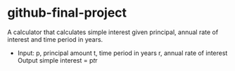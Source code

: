 # github-final-project

A calculator that calculates simple interest given principal, annual rate of interest and time period in years.

- Input:
   p, principal amount
   t, time period in years
   r, annual rate of interest
Output
   simple interest = p*t*r
